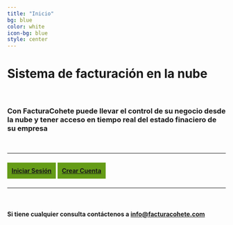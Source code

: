 ```yaml
---
title: "Inicio"
bg: blue
color: white
icon-bg: blue
style: center
---
```


# **Sistema de facturación en la nube**

 <br/>

### Con FacturaCohete puede llevar el control de su negocio desde la nube y tener acceso en tiempo real del estado finaciero de su empresa

 <br/>

-------------------------
<br/>
<a href="http://app.facturacohete.com/"><span style="background:#659c17; padding:10px;font-weight: bold;">Iniciar Sesión</span></a> <a href="http://app.facturacohete.com/signup"><span style="background:#659c17; padding:10px;font-weight: bold;">Crear Cuenta</span></a>
<br/><br/>

-------------------------

 <br/>

#### **Si tiene cualquier consulta contáctenos a  <a href="mailto:info@facturacohete.com?Subject=Facturación" target="_top">info@facturacohete.com</a>**
